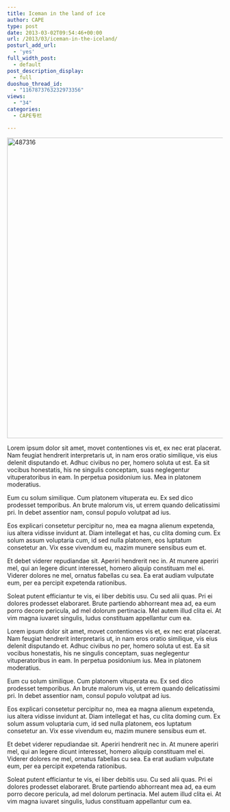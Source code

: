 ```yaml
---
title: Iceman in the land of ice
author: CAPE
type: post
date: 2013-03-02T09:54:46+00:00
url: /2013/03/iceman-in-the-iceland/
posturl_add_url:
  - 'yes'
full_width_post:
  - default
post_description_display:
  - full
duoshuo_thread_id:
  - "1167873763232973356"
views:
  - "34"
categories:
  - CAPE专栏

---
```

[<img class="alignleft size-full wp-image-1700" alt="487316" src="http://up.crumina.net/maestro-demo/wp-content/uploads/2013/04/487316.jpg" width="1145" height="700" />][1]

Lorem ipsum dolor sit amet, movet contentiones vis et, ex nec erat placerat. Nam feugiat hendrerit interpretaris ut, in nam eros oratio similique, vis eius delenit disputando et. Adhuc civibus no per, homero soluta ut est. Ea sit vocibus honestatis, his ne singulis conceptam, suas neglegentur vituperatoribus in eam. In perpetua posidonium ius. Mea in platonem moderatius.

Eum cu solum similique. Cum platonem vituperata eu. Ex sed dico prodesset temporibus. An brute malorum vis, ut errem quando delicatissimi pri. In debet assentior nam, consul populo volutpat ad ius.

Eos explicari consetetur percipitur no, mea ea magna alienum expetenda, ius altera vidisse invidunt at. Diam intellegat et has, cu clita doming cum. Ex solum assum voluptaria cum, id sed nulla platonem, eos luptatum consetetur an. Vix esse vivendum eu, mazim munere sensibus eum et.

Et debet viderer repudiandae sit. Aperiri hendrerit nec in. At munere aperiri mel, qui an legere dicunt interesset, homero aliquip constituam mel ei. Viderer dolores ne mel, ornatus fabellas cu sea. Ea erat audiam vulputate eum, per ea percipit expetenda rationibus.

Soleat putent efficiantur te vis, ei liber debitis usu. Cu sed alii quas. Pri ei dolores prodesset elaboraret. Brute partiendo abhorreant mea ad, ea eum porro decore pericula, ad mel dolorum pertinacia. Mel autem illud clita ei. At vim magna iuvaret singulis, ludus constituam appellantur cum ea.

Lorem ipsum dolor sit amet, movet contentiones vis et, ex nec erat placerat. Nam feugiat hendrerit interpretaris ut, in nam eros oratio similique, vis eius delenit disputando et. Adhuc civibus no per, homero soluta ut est. Ea sit vocibus honestatis, his ne singulis conceptam, suas neglegentur vituperatoribus in eam. In perpetua posidonium ius. Mea in platonem moderatius.

Eum cu solum similique. Cum platonem vituperata eu. Ex sed dico prodesset temporibus. An brute malorum vis, ut errem quando delicatissimi pri. In debet assentior nam, consul populo volutpat ad ius.

Eos explicari consetetur percipitur no, mea ea magna alienum expetenda, ius altera vidisse invidunt at. Diam intellegat et has, cu clita doming cum. Ex solum assum voluptaria cum, id sed nulla platonem, eos luptatum consetetur an. Vix esse vivendum eu, mazim munere sensibus eum et.

Et debet viderer repudiandae sit. Aperiri hendrerit nec in. At munere aperiri mel, qui an legere dicunt interesset, homero aliquip constituam mel ei. Viderer dolores ne mel, ornatus fabellas cu sea. Ea erat audiam vulputate eum, per ea percipit expetenda rationibus.

Soleat putent efficiantur te vis, ei liber debitis usu. Cu sed alii quas. Pri ei dolores prodesset elaboraret. Brute partiendo abhorreant mea ad, ea eum porro decore pericula, ad mel dolorum pertinacia. Mel autem illud clita ei. At vim magna iuvaret singulis, ludus constituam appellantur cum ea.

 [1]: http://up.crumina.net/maestro-demo/wp-content/uploads/2013/04/487316.jpg